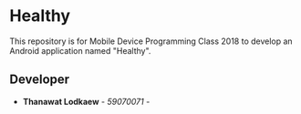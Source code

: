 # Healthy
This repository is for Mobile Device Programming Class 2018 to develop an Android application named "Healthy".
## Developer
* **Thanawat Lodkaew** - *59070071* -

